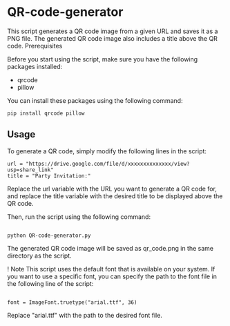 # QR-code-generator
This script generates a QR code image from a given URL and saves it as a PNG file. The generated QR code image also includes a title above the QR code.
Prerequisites  

Before you start using the script, make sure you have the following packages installed:
- qrcode
- pillow

You can install these packages using the following command:

```pip install qrcode pillow```  

## Usage

To generate a QR code, simply modify the following lines in the script:
```
url = "https://drive.google.com/file/d/xxxxxxxxxxxxxx/view?usp=share_link"
title = "Party Invitation:"
```

Replace the url variable with the URL you want to generate a QR code for, and replace the title variable with the desired title to be displayed above the QR code.

Then, run the script using the following command:

```

python QR-code-generator.py
```

The generated QR code image will be saved as qr_code.png in the same directory as the script.  
  
! Note
This script uses the default font that is available on your system. If you want to use a specific font, you can specify the path to the font file in the following line of the script:

```

font = ImageFont.truetype("arial.ttf", 36)
```

Replace "arial.ttf" with the path to the desired font file.
